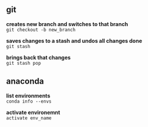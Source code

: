 ## git

**creates new branch and switches to that branch <br>**
`git checkout -b new_branch`

**saves changes to a stash and undos all changes done**<br>
`git stash`

**brings back that changes**<br>
`git stash pop`


## anaconda

**list environments**<br>
`conda info --envs`

**activate environemnt**<br>
`activate env_name`


